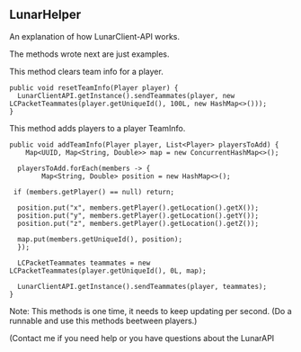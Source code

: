 ## LunarHelper
An explanation of how LunarClient-API works.

The methods wrote next are just examples.

This method clears team info for a player.
    
    public void resetTeamInfo(Player player) {
      LunarClientAPI.getInstance().sendTeammates(player, new LCPacketTeammates(player.getUniqueId(), 100L, new HashMap<>()));
    }
  
This method adds players to a player TeamInfo.

    public void addTeamInfo(Player player, List<Player> playersToAdd) {  
        Map<UUID, Map<String, Double>> map = new ConcurrentHashMap<>();  
      
      playersToAdd.forEach(members -> {  
            Map<String, Double> position = new HashMap<>();  
      
     if (members.getPlayer() == null) return;  
      
      position.put("x", members.getPlayer().getLocation().getX());  
      position.put("y", members.getPlayer().getLocation().getY());  
      position.put("z", members.getPlayer().getLocation().getZ());  
      
      map.put(members.getUniqueId(), position);  
      });  
      
      LCPacketTeammates teammates = new LCPacketTeammates(player.getUniqueId(), 0L, map);  
      
      LunarClientAPI.getInstance().sendTeammates(player, teammates);  
    }

Note: This methods is one time, it needs to keep updating per second. (Do a runnable and use this methods beetween players.)


(Contact me if you need help or you have questions about the LunarAPI
